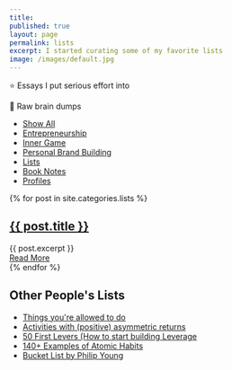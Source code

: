 ```yaml
---
title: 
published: true
layout: page
permalink: lists
excerpt: I started curating some of my favorite lists
image: /images/default.jpg
---
```


<div class="posts">


 <div class="posts">
  <article class="post">
    <p>⭐️ Essays I put serious effort into</p>
    <p>🧠 Raw brain dumps</p>
  </article>


<div class="cat-nav">
  <ul>
    <li>
      <a  href="/essays">Show All</a>
    </li>
    <li>
    <a  href="/entrepreneurship" class="btn-nav">Entrepreneurship</a>
          </li>
    <li>
      <a  href="/inner-game" class="btn-nav">Inner Game</a>
    </li>
    <li>
      <a  href="/personal-brand-building" class="btn-nav">Personal Brand Building</a>
    </li>
    <li>
    <a class="is-active" href="/lists" >Lists</a>
    </li>
    <li>
      <a  href="/notes" class="btn-nav">Book Notes</a>
    </li>
    <li>
      <a  href="/profiles" class="btn-nav" >Profiles</a>
    </li>
  </ul>
</div>

  

  

  {% for post in site.categories.lists %}
    <article class="post">
      <h1><a href="{{ site.baseurl }}{{ post.url }}">{{ post.title }}</a></h1>
      <div class="entry">
        {{ post.excerpt }}
      </div>
      <a href="{{ site.baseurl }}{{ post.url }}" class="read-more">Read More</a>
    </article>
  {% endfor %}
</div>


<article class="post">
 <h1>Other People's Lists</h1>

 <ul>
  <li><a href="https://milan.cvitkovic.net/writing/things_youre_allowed_to_do">Things you're allowed to do</a></li>
  <li><a href="https://blog.tjcx.me/p/activities-with-positive-asymmetric">Activities with (positive) asymmetric returns</a></li>
  <li><a href="https://www.ejorgenson.com/blog/50-first-levers">50 First Levers (How to start building Leverage</a></li>
  <li><a href="https://docs.google.com/spreadsheets/d/14oKKZ_MEy171WhvUe8OPzcCC53oKPWqEFEiAnN91_7A/edit#gid=0">140+ Examples of Atomic Habits</a></li>
  <li><a href="https://www.philipyoungg.com/bucket-list">Bucket List by Philip Young</a></li>
 </ul>


</article>
